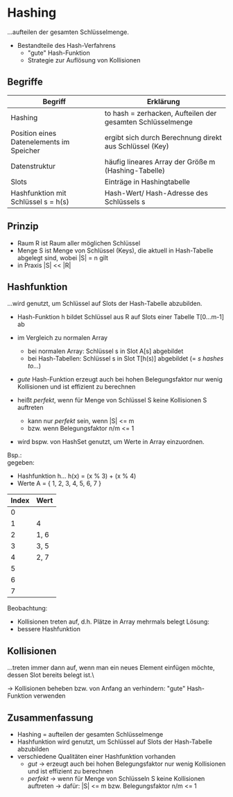 # Hashing

...aufteilen der gesamten Schlüsselmenge.

- Bestandteile des Hash-Verfahrens
  - "gute" Hash-Funktion
  - Strategie zur Auflösung von Kollisionen

## Begriffe

| Begriff                                  | Erklärung                                                  |
|------------------------------------------|------------------------------------------------------------|
| Hashing                                  | to hash = zerhacken, Aufteilen der gesamten Schlüsselmenge |
| Position eines Datenelements im Speicher | ergibt sich durch Berechnung direkt aus Schlüssel (Key)    |
| Datenstruktur                            | häufig lineares Array der Größe m (Hashing-Tabelle)        |
| Slots                                    | Einträge in Hashingtabelle                                 |
| Hashfunktion mit Schlüssel s = h(s)      | Hash-Wert/ Hash-Adresse des Schlüssels s                   |

## Prinzip

- Raum R ist Raum aller möglichen Schlüssel
- Menge S ist Menge von Schlüssel (Keys), die aktuell in Hash-Tabelle abgelegt sind, wobei |S| = n gilt
- in Praxis |S| << |R|

## Hashfunktion

...wird genutzt, um Schlüssel auf Slots der Hash-Tabelle abzubilden.

- Hash-Funktion h bildet Schlüssel aus R auf Slots einer Tabelle T[0...m-1] ab
- im Vergleich zu normalen Array
  - bei normalen Array: Schlüssel s in Slot A[s] abgebildet
  - bei Hash-Tabellen: Schlüssel s in Slot T[h(s)] abgebildet (= _s hashes to..._)

- _gute_ Hash-Funktion erzeugt auch bei hohen Belegungsfaktor nur wenig Kollisionen und ist effizient zu berechnen
- heißt _perfekt_, wenn für Menge von Schlüssel S keine Kollisionen S auftreten
  - kann nur _perfekt_ sein, wenn |S| <= m
  - bzw. wenn Belegungsfaktor n/m <= 1

- wird bspw. von HashSet genutzt, um Werte in Array einzuordnen.

Bsp.:\
gegeben:
- Hashfunktion h... h(x) = (x % 3) + (x % 4)
- Werte A = { 1, 2, 3, 4, 5, 6, 7 }

| Index | Wert |
|-------|------|
| 0     |      |
| 1     | 4    |
| 2     | 1, 6 |
| 3     | 3, 5 |
| 4     | 2, 7 |
| 5     |      |
| 6     |      |
| 7     |      |

Beobachtung:
- Kollisionen treten auf, d.h. Plätze in Array mehrmals belegt
Lösung:
- bessere Hashfunktion

## Kollisionen

...treten immer dann auf, wenn man ein neues Element einfügen möchte, dessen Slot bereits belegt ist.\

-> Kollisionen beheben bzw. von Anfang an verhindern: "gute" Hash-Funktion verwenden

## Zusammenfassung

- Hashing = aufteilen der gesamten Schlüsselmenge
- Hashfunktion wird genutzt, um Schlüssel auf Slots der Hash-Tabelle abzubilden
- verschiedene Qualitäten einer Hashfunktion vorhanden
  - _gut_ -> erzeugt auch bei hohen Belegungsfaktor nur wenig Kollisionen und ist effizient zu berechnen
  - _perfekt_ -> wenn für Menge von Schlüsseln S keine Kollisionen auftreten -> dafür: |S| <= m bzw. Belegungsfaktor n/m <= 1
